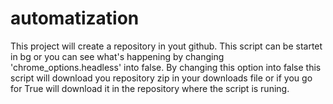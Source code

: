 # automatization

This project will create a repository in yout github. This script can be startet in bg or you can see what's happening by changing 'chrome_options.headless' into false. By changing this option into false this script will download you repository zip in your downloads file or if you go for True will download it in the repository where the script is runing.
